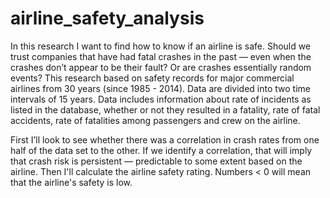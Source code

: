 # airline_safety_analysis
In this research I want to find how to know if an airline is safe. Should we trust companies that have had fatal crashes in the past — even when the crashes don’t appear to be their fault? Or are crashes essentially random events? This research based on safety records for major commercial airlines from 30 years (since 1985 - 2014). Data are divided into two time intervals of 15 years. Data includes information about rate of incidents as listed in the database, whether or not they resulted in a fatality, rate of fatal accidents, rate of fatalities among passengers and crew on the airline.

First I’ll look to see whether there was a correlation in crash rates from one half of the data set to the other. If we identify a correlation, that will imply that crash risk is persistent — predictable to some extent based on the airline. Then I'll calculate the airline safety rating. Numbers < 0 will mean that the airline's safety is low.

